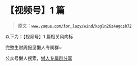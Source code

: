 # 【视频号】1 篇

> 原文：[`www.yuque.com/for_lazy/wind/kogln26z4agdsb72`](https://www.yuque.com/for_lazy/wind/kogln26z4agdsb72)

以下为：【视频号】1 篇相关风向标

完整生财周报见懒人专属群~

公众号懒人搜索，[懒人专属群分享](https://lazybook.fun/#/blog/group)
